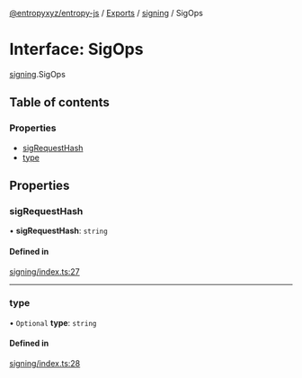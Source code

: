 [@entropyxyz/entropy-js](../README.md) / [Exports](../modules.md) / [signing](../modules/signing.md) / SigOps

# Interface: SigOps

[signing](../modules/signing.md).SigOps

## Table of contents

### Properties

- [sigRequestHash](signing.SigOps.md#sigrequesthash)
- [type](signing.SigOps.md#type)

## Properties

### sigRequestHash

• **sigRequestHash**: `string`

#### Defined in

[signing/index.ts:27](https://github.com/entropyxyz/entropy-js/blob/7732646/src/signing/index.ts#L27)

___

### type

• `Optional` **type**: `string`

#### Defined in

[signing/index.ts:28](https://github.com/entropyxyz/entropy-js/blob/7732646/src/signing/index.ts#L28)
